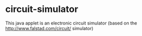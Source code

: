 circuit-simulator
=================

This java applet is an electronic circuit simulator (based on the http://www.falstad.com/circuit/ simulator)
